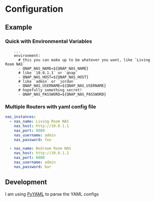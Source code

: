 # Configuration

## Example

### Quick with Environmental Variables

```
    ...
    environment:
      # this you can make up to be whatever you want, like `Living Room NAS`
      - QNAP_NAS_NAME=${QNAP_NAS_NAME}
      # like `10.0.1.1` or `qnap`
      - QNAP_NAS_HOST=${QNAP_NAS_HOST}
      # like `admin` or `jordan`
      - QNAP_NAS_USERNAME=${QNAP_NAS_USERNAME}
      # hopefully something secret!
      - QNAP_NAS_PASSWORD=${QNAP_NAS_PASSWORD}
```

### Multiple Routers with yaml config file

```yaml
nas_instances:
  - nas_name: Living Room NAS
    nas_host: http://10.0.1.1
    nas_port: 8080
    nas_username: admin
    nas_password: foo

  - nas_name: Bedroom Room NAS
    nas_host: http://10.0.1.2
    nas_port: 8080
    nas_username: admin
    nas_password: bar
```

## Development

I am using [PyYAML](https://pyyaml.org/wiki/PyYAMLDocumentation) to parse the YAML configs
